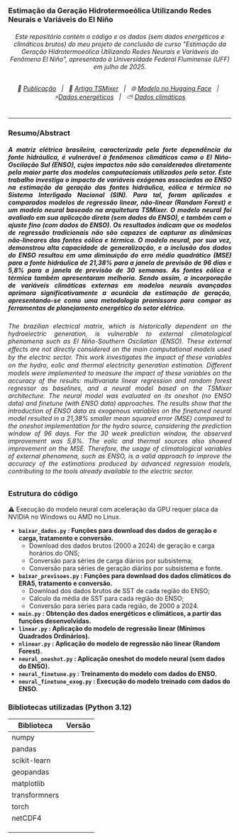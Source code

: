 ### Estimação da Geração Hidrotermoeólica Utilizando Redes Neurais e Variáveis do El Niño
###### <p style="text-align: center;"> Este repositório contém o código e os dados (sem dados energéticos e climáticos brutos) do meu projeto de conclusão de curso "Estimação da Geração Hidrotermoeólica Utilizando Redes Neurais e Variáveis do Fenômeno El Niño", apresentado à Universidade Federal Fluminense (UFF) em julho de 2025. </p>

###### <center> 📄 [Publicação](https://app.uff.br/riuff/handle/1/39428) &nbsp; | &nbsp; 📄 [Artigo TSMixer](https://arxiv.org/abs/2303.06053) &nbsp; | &nbsp; 🌐 [Modelo no Hugging Face](https://huggingface.co/ibm-granite/granite-timeseries-ttm-r2) &nbsp; | &nbsp; ⚡[Dados energéticos](https://dados.ons.org.br/dataset/?tags=Hist%C3%B3rico+da+Opera%C3%A7%C3%A3o&tags=Hor%C3%A1rio) &nbsp; | &nbsp; ⛅ [Dados climáticos](https://cds.climate.copernicus.eu/datasets/derived-era5-single-levels-daily-statistics?tab=overview) </center>
-----
### Resumo/Abstract
##### <p style="text-align: justify;"> A matriz elétrica brasileira, caracterizada pela forte dependência da fonte hidráulica, é vulnerável à fenômenos climáticos como o El Niño-Oscilação Sul (ENSO), cujos impactos não são considerados diretamente pela maior parte dos modelos computacionais utilizados pelo setor. Este trabalho investiga o impacto de variáveis exógenas associadas ao ENSO na estimação da geração das fontes hidráulica, eólica e térmica no Sistema Interligado Nacional (SIN). Para tal, foram aplicados e comparados modelos de regressão linear, não-linear (Random Forest) e um modelo neural baseado na arquitetura TSMixer. O modelo neural foi avaliado em sua aplicação direta (sem dados do ENSO), e também com o ajuste fino (com dados do ENSO). Os resultados indicam que os modelos de regressão tradicionais não são capazes de capturar as dinâmicas não-lineares das fontes eólica e térmica. O modelo neural, por sua vez, demonstrou alta capacidade de generalização, e a inclusão dos dados do ENSO resultou em uma diminuição do erro médio quadrático (MSE) para a fonte hidráulica de 21,38% para a janela de previsão de 96 dias e 5,8% para a janela de previsão de 30 semanas. As fontes eólica e térmica também apresentaram melhoria. Sendo assim, a incorporação de variáveis climáticas externas em modelos neurais avançados aprimora significativamente a acurácia da estimação de geração, apresentando-se como uma metodologia promissora para compor as ferramentas de planejamento energético do setor elétrico. </p>

###### <p style="text-align: justify;"> The brazilian electrical matrix, which is historically dependent on the hydroelectric generation, is vulnerable to external climatological phenomena such as El Niño-Southern  Oscilation (ENSO). These external eﬀects are not directly considered on the main computational models used by the electric sector. This work investigates the impact of these variables on the hydro, eolic and thermal electricity generation estimation. Diﬀerent models were implemented to measure the impact of these variables on the accuracy of the results: multivariate linear regression and random forest regressor as baselines, and a neural model based on the TSMixer architecture. The neural model was evaluated on its oneshot (no ENSO data) and finetune (with ENSO data) approaches. The results show that the introduction of ENSO data as exogenous variables on the finetuned neural model resulted in a 21,38% smaller mean squared error (MSE) compared to the oneshot implementation for the hydro source, considering the prediction window of 96 days. For the 30 week prediction window, the observed improvement was 5,8%. The eolic and thermal sources also showed improvement on the MSE. Therefore, the usage of climatological variables of external phenomena, such as ENSO, is a valid approach to improve the accuracy of the estimations produced by advanced regression models, contributing to the tools already available to the electric sector. </p>

### Estrutura do código
⚠️ Execução do modelo neural com aceleração da GPU requer placa da NVIDIA no Windows ou AMD no Linux.

* **`baixar_dados.py` : Funções para download dos dados de geração e carga, tratamento e conversão.**
    * Download dos dados brutos (2000 a 2024) de geração e carga horários do ONS;
    * Conversão para séries de carga diários por subsistema;
    * Conversão para séries de geração diários por subsistema e fonte.
* **`baixar_previsoes.py` : Funções para download dos dados climáticos do ERA5, tratamento e conversão.**
    * Download dos dados brutos de SST de cada região do ENSO;
    * Cálculo da média de SST para cada região do ENSO;
    * Conversão para séries para cada região, de 2000 a 2024.
* **`main.py` : Obtenção dos dados energéticos e climáticos, a partir das funções desenvolvidas.**
* **`linear.py` : Aplicação do modelo de regressão linear (Mínimos Quadrados Ordinários).**
* **`nlinear.py` : Aplicação do modelo de regressão não linear (Random Forest).**
* **`neural_oneshot.py` : Aplicação oneshot do modelo neural (sem dados do ENSO).**
* **`neural_finetune.py` : Treinamento do modelo com dados do ENSO.**
* **`neural_finetune_exog.py` : Execução do modelo treinado com dados do ENSO.**

### Bibliotecas utilizadas (Python 3.12)

| Biblioteca  | Versão |
| ------------- |:-------------:|
| numpy | 
| pandas |
| scikit-learn| 
| geopandas |
| matplotlib| 
| transformners| 
| torch| 
| netCDF4| 
| | 
| | 
| | 
